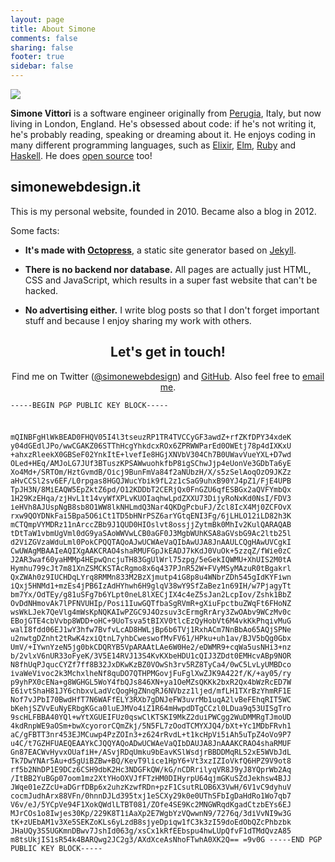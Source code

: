 ```yaml
---
layout: page
title: About Simone
comments: false
sharing: false
footer: true
sidebar: false
---
```


<div class="about-intro clearfix">
<img class="avatar" src="/images/simonewebdesign.png" />
<p>
<strong>Simone Vittori</strong> is a software engineer originally from <a rel="external nofollow" href="https://en.wikipedia.org/wiki/Perugia">Perugia</a>, Italy, but now living in London, England. He's obsessed about code: if he's not writing it, he's probably reading, speaking or dreaming about it. He enjoys coding in many different programming languages, such as <a rel="external nofollow" href="http://elixir-lang.org/">Elixir</a>, <a rel="external nofollow" href="http://elm-lang.org/">Elm</a>, <a rel="external nofollow" href="https://www.ruby-lang.org/">Ruby</a> and <a rel="external nofollow" href="https://www.haskell.org/">Haskell</a>. He does <a rel="external nofollow" href="https://github.com/simonewebdesign">open source</a> too!
</p>
</div>

## simonewebdesign.it

This is my personal website, founded in 2010. Became also a blog in 2012.

Some facts:

- **It's made with <a rel="external nofollow" href="http://octopress.org/">Octopress</a>**, a static site generator based on <a rel="external nofollow" href="https://jekyllrb.com/">Jekyll</a>.

- **There is no backend nor database.** All pages are actually just HTML, CSS and JavaScript, which results in a super fast website that can't be hacked.

- **No advertising either.**
I write blog posts so that I don't forget important stuff and because I enjoy sharing my work with others.

<h2 style="text-align:center">Let's get in touch!</h2>
<p style="text-align:center">Find me on Twitter (<a href="https://twitter.com/simonewebdesign" title="simonewebdesign on Twitter" rel="nofollow">@simonewebdesign</a>) and <a rel="external nofollow" href="https://github.com/simonewebdesign">GitHub</a>. Also feel free to <a href="mailto:hello@simonewebdesign.it?subject=Hey Simone!">email me</a>.</p>

<small><pre>-----BEGIN PGP PUBLIC KEY BLOCK-----

mQINBFgHlWkBEAD0FHQV05I4l3tseuzRP1TR4TVCCyGF3awdZ+rfZKfDPY34xdeK
y04dGEdlJPo/wwCGAKZ06STThHcgYhkdcxROx6ZPRWWParEd0OWEtj78p4dIXKxU
+ahxzRleekX0GBSeF02YnkItE+lvefIe8HGjXNVbV304Ch7B0UWavVueYXL+D7wd
OLed+HEq/AMJoLG7JUf3BTuszKPSAWwuohkfbP8igSChwJjp4eUonVe3GDbTa6yE
Xo4Md+/SRTOm/HztGvmdB/Oicj9BunFmVa84f2aNUbzH/X/s5zSelAoqOzO9JKZz
aHvCCSl2sv6EF/L0rpgas8HGQJWucYbik9fL2z1cSaG9uhxB90YJ4pZ1/FjE4UPB
TpJH3N/8MiEAQW5EpZktZ6pd/O12KDDbT2CERjQx0FnGZU6qfESBGx2aQVFYmbQx
1H29KzEHqa/zjHvL1t14vyWfXPLvKUOIaqhwLpdZXXU73DijyRoNxKd0NsI/FDV3
ieHVh8AJUspNgB8sb8O1WW8lkNHLmdQ3Nar4QKDgPcbuFJ/Zcl8IcX4Mj0ZCFOvX
rxw9QOYDNkFai5Bpa5O6iCt1TD5bHNrPSZ6arYGtqENI3Fg/6jLHLO12iLD82h3K
mCTQmpVYMDRz11nArccZBb9J1QUD0HIOslvt8ossjjZytmBk0MhIv2KulQARAQAB
tDtTaW1vbmUgVml0dG9yaSAoWWVwLCB0aGF0J3MgbWUhKSA8aGVsbG9Ac2ltb25l
d2ViZGVzaWduLml0PokCPQQTAQoAJwUCWAeVaQIbAwUJA8JnAAULCQgHAwUVCgkI
CwUWAgMBAAIeAQIXgAAKCRAO4shaRMUFGpJkEADJ7kKdJ0VuOk+5zzqZ/fWie0zC
J2AR3waf60yaHMMp4HEpwQncjuTH83GgUlWrl75zpg/5eGekIQWMU+XhUIS2M0tA
Hymhu799cJt7m81XnZSMCKSTAcRgmo8x6q437PJnR52W+FVyMSyMAzuR0tBgakrl
QxZWAh0z9IUCHDqLYrq8RMMn833M2BzXjmutp4iG8p8u4WNbrZDh545gIdKYFiwn
iQxj5HNMd1+mzEs4jPB6IzAdHYhwh6H9glqV38wY9SfZaBez1n69IH/w7PjagyTt
bm7Yx/OdTEy/g81uSFg7b6YLpt0neL8lXECjIX4c4eZ5sJan2LcpIov/Zshk1BbZ
OvDdNHmovAk7lPFNVUHIp/Posi1IuwGQTfbaSgRVmR+gXiuFpctbuZWqFt6FHoNZ
wsWkLJek7QeVlg4mWsKpNQKAIwPZGC9J4Ozsuv3cErmgRrAry3ZwOAbv9WCzMv0c
EBojGTE4cbVvbp8WDD+oHC+9UoTsva5tBIXV0tlcEzQyHobVt6M4vkKkPhqivMuG
walI8fdd06EJ1wY3hfw7BvfvLcAD8HWLjBp6b6TVj1RxhACm7NnBbAo65AQjSPNe
u2nwtgDZnht2tRwK4zxiQtnL7yhbCweswofMvFV61/HPku+uh1av/BJV5bQg0Gbx
UmV/+IYwnYzeN5jg0bkCDQRYB5VpARAAtLAe6W0He2/eDWMR9+cqWa5usNHi3+nz
b/2vlxV6nUR33oFyeK/3V5E14RVJ13S4KvKXbeHDU1cQIJ3ZDdt0EMHcvABp9NOR
N8fhUqPJqucCYZf7ff8B32JxDKwKzBZ0VOwSh3rv5RZ8TyCa4/0wC5LvLyUMBDco
ivaWeVivoc2k3MchxlheNf8quDO7QTHPMGovjFuFglXwZJK9A422f/K/+ay05/ry
p9yhPX0cENa+g8WGHGL5WoY4fbQJs846XN+ya1OeMZsQKKk2bxR2Qx4bWzRcED7W
E6ivtShaH81JY6chbxvLadVcQogHgZNnqRJ6NVbzz1ljed/mfLH1TXrBzYhmRF1E
Nof7vJPbI70BwdHfT7N6WAFfELY3RXb7gDNJeFW3uvrMb1uqA2lvBeFEhqRIT5WC
bKehjSZVvEuNyERbgKGca0luEJMVo4iZ1R64mHwpdDTgCCzl0LDua9q53UISgTro
9scHLFBBA40YQl+wYtXGUEIFUz0qswClKTSKI9MkZ2duiPWCgg2WuDMMRgTJmoUD
4kdRnpWE9aOSm+bwXcyororCQmZkj/5N5FL7zOodTCMYXJQ4/bXt+Yc1MDbFRvh1
aC/gFBTT3nr453EJMCuwp4PzZOIn3+z624rRvdL+t1kcHpVi5iAh5uTpZ4oVo9P7
u4C/t7GZHFUAEQEAAYkCJQQYAQoADwUCWAeVaQIbDAUJA8JnAAAKCRAO4shaRMUF
Gn87EACWvHyvxOUafiH+/ASvjRDqUmku9bEavKSlWsdjrBBDDMqRL52xE5WVbJdL
Tk7DwYNAr5Au+d5gUiBZBw+BQ/KevT9lice1HpY6+Vt3xzIZIoVkfQ6HPZ9V9ot8
rf5b2NhDP1E9DCz6CSH9dbK2Hc3NDGFkQW/kG/nCDRrilyqVR8J9yJ8YQprWb2Aq
/ItBB2YuBGp07oom1mz2XtYHoOXVJfFTzHM0DIHyrpU64qjmGKuSZdJekhsw4BJJ
JWqe01eZZcU+aDGrfDBp6x2uhzKzwfRDn+pzF1CsutRLOB6X3VwH/6V1vC9dyhuV
cocmJudhArx88VFn/0hnnDJLd395txj1eSCXy29k0e0UThSFbIgDaHdRo1Wo7qb7
V6v/eJ/5YCpVe94F1XokQWdlLTBT081/ZOfe4SE9Kc2MNGWRqdKgadCtzbEYs6EJ
MJrCOs1o8Iwjes30Kp/229K8T1iAaXp2E7WgbYzVQwwnN9/7276q/3diVvNI9w3G
tK+zUEbAM1v3Xe5SEKZoKLs6yLzdB8sjyeDpiqw1fC3k3zI59doEdObQZcPhbzbk
JHaUQy3S5UGKmnDBwv7JshId063g/xsCx1kRfEEbspu4hwLUpQfvF1dTMdQvzA85
m8tsUkjIS1sR54k4BARQwg2JC2g3/AXdXceAsNhoFTwhA0XK2Q==
=9v0G
-----END PGP PUBLIC KEY BLOCK-----</pre></small>
